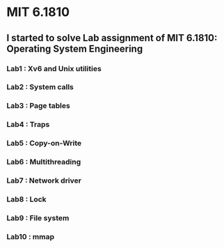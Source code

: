 # MIT 6.1810
## I started to solve Lab assignment of MIT 6.1810: Operating System Engineering

### Lab1 : Xv6 and Unix utilities
### Lab2 : System calls
### Lab3 : Page tables
### Lab4 : Traps
### Lab5 : Copy-on-Write
### Lab6 : Multithreading
### Lab7 : Network driver
### Lab8 : Lock
### Lab9 : File system
### Lab10 : mmap
